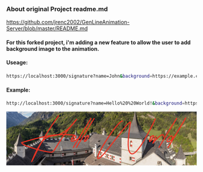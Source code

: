### About original Project readme.md
https://github.com/jrenc2002/GenLineAnimation-Server/blob/master/README.md


#### For this forked project, i'm adding a new feature to allow the user to add background image to the animation.

#### Useage:
```bash
https://localhost:3000/signature?name=John&background=https://example.com/bg.png
```

#### Example:

```bash
http://localhost:3000/signature?name=Hello%20%20World!&background=https://upload.wikimedia.org/wikipedia/commons/thumb/2/2d/Castillo_de_Hohenwerfen%2C_Werfen%2C_Austria%2C_2019-05-17%2C_DD_143-149_PAN.jpg/1362px-Castillo_de_Hohenwerfen%2C_Werfen%2C_Austria%2C_2019-05-17%2C_DD_143-149_PAN.jpg&animate=true&speed=2&color=%23FF0000
```   

![example](./example.png)